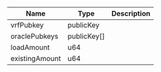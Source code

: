 | Name           | Type        | Description |
| -------------- | ----------- | ----------- |
| vrfPubkey      | publicKey   |             |
| oraclePubkeys  | publicKey[] |             |
| loadAmount     | u64         |             |
| existingAmount | u64         |             |
